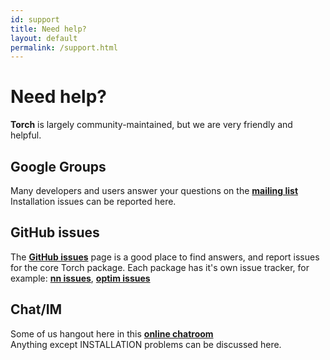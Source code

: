 ```yaml
---
id: support
title: Need help?
layout: default
permalink: /support.html
---
```


# Need help?

**Torch** is largely community-maintained, but we are very friendly and helpful.

## Google Groups

Many developers and users answer your questions on the **[mailing list](https://groups.google.com/forum/embed/?place=forum%2Ftorch7#!forum/torch7)**  
Installation issues can be reported here.

## GitHub issues

The **[GitHub issues](https://github.com/torch/torch7/issues)** page is a good place to find answers, and report issues for the core Torch package.
Each package has it's own issue tracker, for example: **[nn issues](https://github.com/torch/nn/issues)**, **[optim issues](https://github.com/torch/optim/issues)**

## Chat/IM
Some of us hangout here in this **[online chatroom](https://gitter.im/torch/torch7)**  
Anything except INSTALLATION problems can be discussed here.



